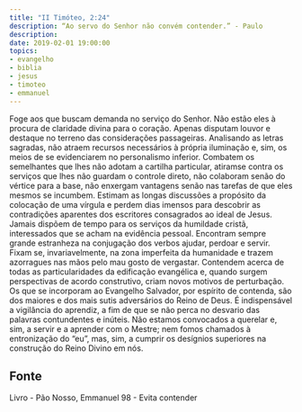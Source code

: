 ```yaml
---
title: "II Timóteo, 2:24"
description: “Ao servo do Senhor não convém contender.” - Paulo
description: 
date: 2019-02-01 19:00:00
topics: 
- evangelho
- biblia
- jesus
- timoteo
- emmanuel
---
```


Foge aos que buscam demanda no serviço do Senhor.
Não estão eles à procura de claridade divina para o coração.
Apenas disputam louvor e destaque no terreno das considerações
passageiras. Analisando as letras sagradas, não atraem recursos necessários à própria
iluminação e, sim, os meios de se evidenciarem no personalismo inferior. Combatem
os semelhantes que lhes não adotam a cartilha particular, atiram­se contra os
serviços que lhes não guardam o controle direto, não colaboram senão do vértice
para a base, não enxergam vantagens senão nas tarefas de que eles mesmos se
incumbem. Estimam as longas discussões a propósito da colocação de uma vírgula e
perdem dias imensos para descobrir as contradições aparentes dos escritores
consagrados ao ideal de Jesus. Jamais dispõem de tempo para os serviços da
humildade cristã, interessados que se acham na evidência pessoal. Encontram
sempre grande estranheza na conjugação dos verbos ajudar, perdoar e servir. Fixam­
se, invariavelmente, na zona imperfeita da humanidade e trazem azorragues nas
mãos pelo mau gosto de vergastar. Contendem acerca de todas as particularidades da
edificação evangélica e, quando surgem perspectivas de acordo construtivo, criam
novos motivos de perturbação.
Os que se incorporam ao Evangelho Salvador, por espírito de contenda, são
dos maiores e dos mais sutis adversários do Reino de Deus.
É indispensável a vigilância do aprendiz, a fim de que se não perca no
desvario das palavras contundentes e inúteis.
Não estamos convocados a querelar e, sim, a servir e a aprender com o
Mestre; nem fomos chamados à entronização do “eu”, mas, sim, a cumprir os
desígnios superiores na construção do Reino Divino em nós.




## Fonte
Livro - Pão Nosso, Emmanuel
98 - Evita contender

